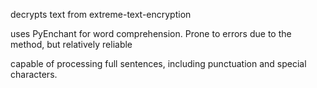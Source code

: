 decrypts text from extreme-text-encryption

uses PyEnchant for word comprehension. Prone to errors due to the method, but relatively reliable

capable of processing full sentences, including punctuation and special characters.
